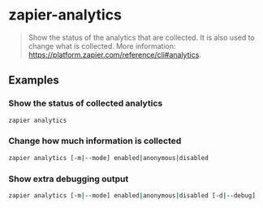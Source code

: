 # zapier-analytics

> Show the status of the analytics that are collected. It is also used to change what is collected. More information: <https://platform.zapier.com/reference/cli#analytics>.

## Examples

### Show the status of collected analytics

```bash
zapier analytics
```

### Change how much information is collected

```bash
zapier analytics [-m|--mode] enabled|anonymous|disabled
```

### Show extra debugging output

```bash
zapier analytics [-m|--mode] enabled|anonymous|disabled [-d|--debug]
```
